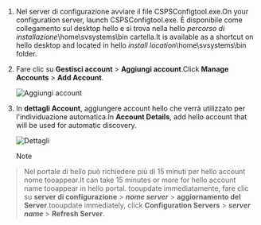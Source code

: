 1. <span data-ttu-id="150da-101">Nel server di configurazione avviare il file CSPSConfigtool.exe.</span><span class="sxs-lookup"><span data-stu-id="150da-101">On your configuration server, launch CSPSConfigtool.exe.</span></span> <span data-ttu-id="150da-102">È disponibile come collegamento sul desktop hello e si trova nella hello *percorso di installazione*\home\svsystems\bin cartella.</span><span class="sxs-lookup"><span data-stu-id="150da-102">It is available as a shortcut on hello desktop and located in hello *install location*\home\svsystems\bin folder.</span></span>
2. <span data-ttu-id="150da-103">Fare clic su **Gestisci account** > **Aggiungi account**.</span><span class="sxs-lookup"><span data-stu-id="150da-103">Click **Manage Accounts** > **Add Account**.</span></span>

    ![Aggiungi account](./media/site-recovery-add-vcenter-account/credentials1.png)
3. <span data-ttu-id="150da-105">In **dettagli Account**, aggiungere account hello che verrà utilizzato per l'individuazione automatica.</span><span class="sxs-lookup"><span data-stu-id="150da-105">In **Account Details**, add hello account that will be used for automatic discovery.</span></span>

    ![Dettagli](./media/site-recovery-add-vcenter-account/credentials2.png)

    > [!Note]
  > <span data-ttu-id="150da-107">Nel portale di hello può richiedere più di 15 minuti per hello account nome tooappear.</span><span class="sxs-lookup"><span data-stu-id="150da-107">It can take 15 minutes or more for hello account name tooappear in hello portal.</span></span> <span data-ttu-id="150da-108">tooupdate immediatamente, fare clic su **server di configurazione** > ***nome server*** > **aggiornamento del Server**.</span><span class="sxs-lookup"><span data-stu-id="150da-108">tooupdate immediately, click **Configuration Servers** > ***server name*** > **Refresh Server**.</span></span>
